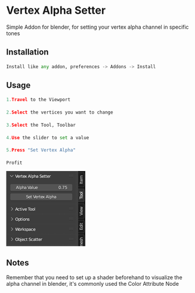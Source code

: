 # Vertex Alpha Setter

Simple Addon for blender, for setting your vertex alpha channel in specific tones

## Installation

```python
Install like any addon, preferences -> Addons -> Install
```

## Usage

```python
1.Travel to the Viewport

2.Select the vertices you want to change

3.Select the Tool, Toolbar

4.Use the slider to set a value

5.Press "Set Vertex Alpha"

Profit
```
![Test Image 1](https://github.com/Desayuno64/VertexAlphaSetter/blob/main/Tool.png)

## Notes

Remember that you need to set up a shader beforehand to visualize the alpha channel in blender, it's commonly used the Color Attribute Node
